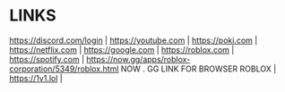 #  LINKS
https://discord.com/login |
https://youtube.com |
https://poki.com |
https://netflix.com |
https://google.com |
https://roblox.com |
https://spotify.com |
https://now.gg/apps/roblox-corporation/5349/roblox.html NOW . GG LINK FOR BROWSER ROBLOX |
https://1v1.lol |
